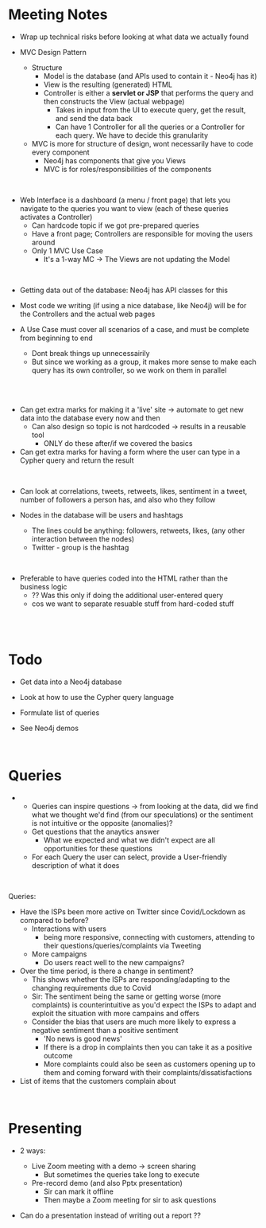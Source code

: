 # Meeting Notes

- Wrap up technical risks before looking at what data we actually found


- MVC Design Pattern
  - Structure
    - Model is the database (and APIs used to contain it - Neo4j has it)
    - View is the resulting (generated) HTML
    - Controller is either a **servlet or JSP** that performs the query and then constructs the View (actual webpage)
      - Takes in input from the UI to execute query, get the result, and send the data back
      - Can have 1 Controller for all the queries or a Controller for each query. We have to decide this granularity
  - MVC is more for structure of design, wont necessarily have to code every component
    - Neo4j has components that give you Views
    - MVC is for roles/responsibilities of the components
    
<br>

- Web Interface is a dashboard (a menu / front page) that lets you navigate to the queries you want to view (each of these queries activates a Controller)
  - Can hardcode topic if we got pre-prepared queries
  - Have a front page; Controllers are responsible for moving the users around
  - Only 1 MVC Use Case
    - It's a 1-way MC -> The Views are not updating the Model
    
<br>

- Getting data out of the database: Neo4j has API classes for this
- Most code we writing (if using a nice database, like Neo4j) will be for the Controllers and the actual web pages

- A Use Case must cover all scenarios of a case, and must be complete from beginning to end
  - Dont break things up unnecessairily
  - But since we working as a group, it makes more sense to make each query has its own controller, so we work on them in parallel

<br>
<br>

- Can get extra marks for making it a 'live' site -> automate to get new data into the database every now and then
  - Can also design so topic is not hardcoded -> results in a reusable tool
    - ONLY do these after/if we covered the basics   
- Can get extra marks for having a form where the user can type in a Cypher query and return the result
 
<br>

- Can look at correlations, tweets, retweets, likes, sentiment in a tweet, number of followers a person has, and also who they follow

- Nodes in the database will be users and hashtags
  - The lines could be anything: followers, retweets, likes, (any other interaction between the nodes)
  - Twitter - group is the hashtag
  
 <br>
 
- Preferable to have queries coded into the HTML rather than the business logic
  - ?? Was this only if doing the additional user-entered query 
  - cos we want to separate resuable stuff from hard-coded stuff
  
<br>
<br>

# Todo

- Get data into a Neo4j database
- Look at how to use the Cypher query language
- Formulate list of queries


- See Neo4j demos
<br>

# Queries

- 
  - Queries can inspire questions -> from looking at the data, did we find what we thought we'd find (from our speculations) or the sentiment is not intuitive or the opposite (anomalies)?
  - Get questions that the anaytics answer
    - What we expected and what we didn't expect are all opportunities for these questions
  - For each Query the user can select, provide a User-friendly description of what it does

<br>

Queries:
- Have the ISPs been more active on Twitter since Covid/Lockdown as compared to before?
  - Interactions with users
    - being more responsive, connecting with customers, attending to their questions/queries/complaints via Tweeting
  - More campaigns
    - Do users react well to the new campaigns?
- Over the time period, is there a change in sentiment?
  - This shows whether the ISPs are responding/adapting to the changing requirements due to Covid
  - Sir: The sentiment being the same or getting worse (more complaints) is counterintuitive as you'd expect the ISPs to adapt and exploit the situation with more campains and offers
  - Consider the bias that users are much more likely to express a negative sentiment than a positive sentiment
    - 'No news is good news'
    - If there is a drop in complaints then you can take it as a positive outcome
    - More complaints could also be seen as customers opening up to them and coming forward with their complaints/dissatisfactions
- List of items that the customers complain about

<br>

# Presenting

- 2 ways:
  - Live Zoom meeting with a demo -> screen sharing
    - But sometimes the queries take long to execute
  - Pre-record demo (and also Pptx presentation)
    - Sir can mark it offline
    - Then maybe a Zoom meeting for sir to ask questions
    
- Can do a presentation instead of writing out a report ?? 
    
